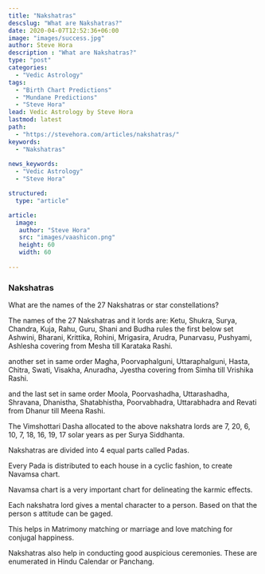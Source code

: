 ```yaml
---
title: "Nakshatras"
descslug: "What are Nakshatras?"
date: 2020-04-07T12:52:36+06:00
image: "images/success.jpg"
author: Steve Hora
description : "What are Nakshatras?"
type: "post"
categories: 
  - "Vedic Astrology"
tags:
  - "Birth Chart Predictions"
  - "Mundane Predictions"
  - "Steve Hora"
lead: Vedic Astrology by Steve Hora
lastmod: latest 
path:
  - "https://stevehora.com/articles/nakshatras/"
keywords:
  - "Nakshatras"
  
news_keywords:
  - "Vedic Astrology"
  - "Steve Hora"

structured:
  type: "article"

article:
  image:
   author: "Steve Hora"
   src: "images/vaashicon.png"
   height: 60
   width: 60
  
---
```

### Nakshatras

What are the names of the 27 Nakshatras or star constellations?

The names of the 27 Nakshatras and it lords are:
Ketu, Shukra, Surya, Chandra, Kuja, Rahu, Guru, Shani and Budha rules the first below set
Ashwini, Bharani, Krittika, Rohini, Mrigasira, Arudra, Punarvasu, Pushyami, Ashlesha covering from Mesha till Karataka Rashi.

another set in same order
Magha, Poorvaphalguni, Uttaraphalguni, Hasta, Chitra, Swati, Visakha, Anuradha, Jyestha covering from Simha till Vrishika Rashi.

and the last set in same order
Moola, Poorvashadha, Uttarashadha, Shravana, Dhanistha, Shatabhistha, Poorvabhadra, Uttarabhadra and Revati from Dhanur till Meena Rashi.

The Vimshottari Dasha allocated to the above nakshatra lords are
7, 20, 6, 10, 7, 18, 16, 19, 17 solar years as per Surya Siddhanta.

Nakshatras are divided into 4 equal parts called Padas.

Every Pada is distributed to each house in a cyclic fashion, to create Navamsa chart.

Navamsa chart is a very important chart for delineating the karmic effects.

Each nakshatra lord gives a mental character to a person. Based on that the person s attitude can be gaged.

This helps in Matrimony matching or marriage and love matching for conjugal happiness.

Nakshatras also help in conducting good auspicious ceremonies. These are enumerated in Hindu Calendar or Panchang.
